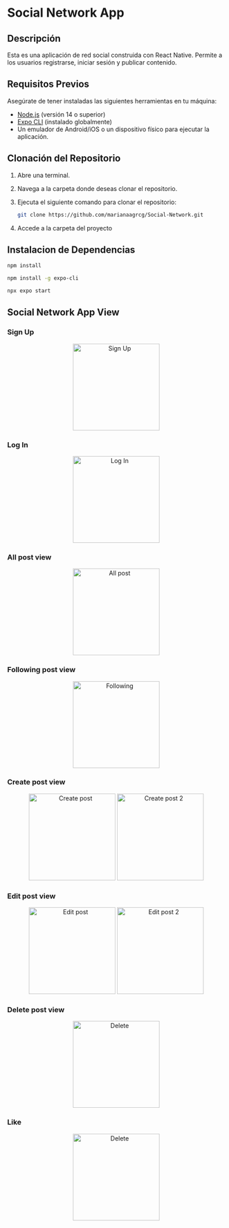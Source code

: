 # Social Network App

## Descripción

Esta es una aplicación de red social construida con React Native. Permite a los usuarios registrarse, iniciar sesión y publicar contenido.

## Requisitos Previos

Asegúrate de tener instaladas las siguientes herramientas en tu máquina:

- [Node.js](https://nodejs.org/) (versión 14 o superior)
- [Expo CLI](https://docs.expo.dev/get-started/installation/) (instalado globalmente)
- Un emulador de Android/iOS o un dispositivo físico para ejecutar la aplicación.

## Clonación del Repositorio

1. Abre una terminal.
2. Navega a la carpeta donde deseas clonar el repositorio.
3. Ejecuta el siguiente comando para clonar el repositorio:

   ```bash
   git clone https://github.com/marianaagrcg/Social-Network.git
4.  Accede a la carpeta del proyecto

## Instalacion de Dependencias 
```bash
npm install

npm install -g expo-cli

npx expo start
```

## Social Network App View
 ### Sign Up
   <p align="center">
   <img src="./assets/signupImage.jpeg" alt="Sign Up" width="200">
   </p>

   ### Log In
   <p align="center">
      <img src="./assets/loginImage.jpeg" alt="Log In" width="200">
   </p>

   ### All post view
   <p align="center">
      <img src="./assets/allpostImage.jpeg" alt="All post" width="200">
   </p>

   ### Following post view
   <p align="center">
      <img src="./assets/followingpostImage.jpeg" alt="Following" width="200">
   </p>

   ### Create post view
   <p align="center">
      <img src="./assets/createpostImage.jpeg" alt="Create post" width="200">
      <img src="./assets/createpost2Image.jpeg" alt="Create post 2" width="200">
   </p>

   ### Edit post view
   <p align="center">
      <img src="./assets/editpostImag.jpeg" alt="Edit post" width="200">
      <img src="./assets/editpostImage2.jpeg" alt="Edit post 2" width="200">
   </p>

   ### Delete post view
   <p align="center">
      <img src="./assets/deletepostImage.jpeg" alt="Delete" width="200">
   </p>

   ### Like
   <p align="center">
      <img src="./assets/likeImage.jpeg" alt="Delete" width="200">
   </p>